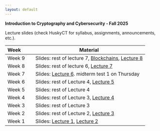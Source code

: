 ```yaml
---
layout: default
---
```


**Introduction to Cryptography and Cybersecurity - Fall 2025**

Lecture slides (check HuskyCT for syllabus, assignments, announcements, etc.).

| Week&emsp;&emsp;| Material           |
|----------|--------------------|
| Week 9 | Slides: rest of lecture 7, [Blockchains](./blockchains.pdf), [Lecture 8](./lecture8.pdf)|
| Week 8 | Slides: rest of lecture 6, [Lecture 7](./lecture7.pdf)|
| Week 7 | Slides: [Lecture 6](./lecture6.pdf). midterm test 1 on Thursday |
| Week 6 | Slides: rest of Lecture 4, [Lecture 5](./lecture5.pdf) |
| Week 5 | Slides: rest of Lecture 4 |
| Week 4 | Slides: rest of Lecture 3, [Lecture 4](./lecture4.pdf) |
| Week 3 | Slides: rest of Lecture 3 |
| Week 2 | Slides: rest of Lecture 2, [Lecture 3](./lecture3.pdf)|
| Week 1 | Slides: [Lecture 1](./lecture1.pdf), [Lecture 2](./lecture2.pdf)|